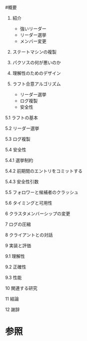 #概要

1. 紹介

	* 強いリーダー
	* リーダー選挙
	* メンバー変更

2. ステートマシンの複製

3. パクソスの何が悪いのか

4. 理解性のためのデザイン

5. ラフト合意アルゴリズム

	* リーダー選挙
	* ログ複製
	* 安全性

5.1 ラフトの基本

5.2 リーダー選挙

5.3 ログ複製

5.4 安全性

5.4.1 選挙制約

5.4.2 前期間のエントリをコミットする

5.4.3 安全性引数

5.5 フォロワーと候補者のクラッシュ

5.6 タイミングと可用性

6 クラスタメンバーシップの変更

7 ログの圧縮

8 クライアントとの対話

9 実装と評価

9.1 理解性

9.2 正確性

9.3 性能

10 関連する研究

11 結論

12 謝辞

# 参照

